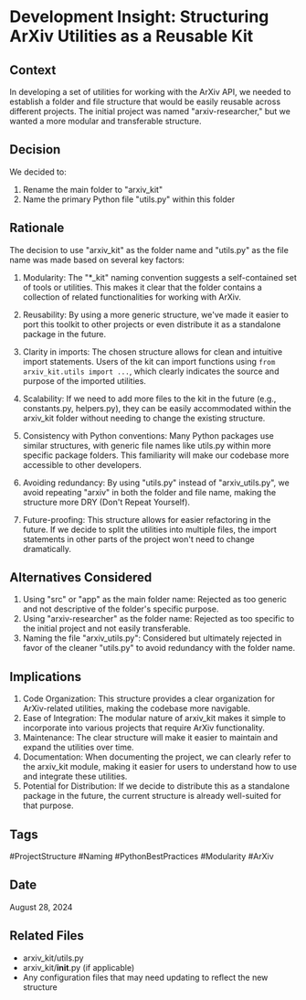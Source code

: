 # Development Insight: Structuring ArXiv Utilities as a Reusable Kit

## Context

In developing a set of utilities for working with the ArXiv API, we needed to establish a folder and file structure that would be easily reusable across different projects. The initial project was named "arxiv-researcher," but we wanted a more modular and transferable structure.

## Decision

We decided to:
1. Rename the main folder to "arxiv_kit"
2. Name the primary Python file "utils.py" within this folder

## Rationale

The decision to use "arxiv_kit" as the folder name and "utils.py" as the file name was made based on several key factors:

1. Modularity: The "*_kit" naming convention suggests a self-contained set of tools or utilities. This makes it clear that the folder contains a collection of related functionalities for working with ArXiv.

2. Reusability: By using a more generic structure, we've made it easier to port this toolkit to other projects or even distribute it as a standalone package in the future.

3. Clarity in imports: The chosen structure allows for clean and intuitive import statements. Users of the kit can import functions using `from arxiv_kit.utils import ...`, which clearly indicates the source and purpose of the imported utilities.

4. Scalability: If we need to add more files to the kit in the future (e.g., constants.py, helpers.py), they can be easily accommodated within the arxiv_kit folder without needing to change the existing structure.

5. Consistency with Python conventions: Many Python packages use similar structures, with generic file names like utils.py within more specific package folders. This familiarity will make our codebase more accessible to other developers.

6. Avoiding redundancy: By using "utils.py" instead of "arxiv_utils.py", we avoid repeating "arxiv" in both the folder and file name, making the structure more DRY (Don't Repeat Yourself).

7. Future-proofing: This structure allows for easier refactoring in the future. If we decide to split the utilities into multiple files, the import statements in other parts of the project won't need to change dramatically.

## Alternatives Considered

1. Using "src" or "app" as the main folder name: Rejected as too generic and not descriptive of the folder's specific purpose.
2. Using "arxiv-researcher" as the folder name: Rejected as too specific to the initial project and not easily transferable.
3. Naming the file "arxiv_utils.py": Considered but ultimately rejected in favor of the cleaner "utils.py" to avoid redundancy with the folder name.

## Implications

1. Code Organization: This structure provides a clear organization for ArXiv-related utilities, making the codebase more navigable.
2. Ease of Integration: The modular nature of arxiv_kit makes it simple to incorporate into various projects that require ArXiv functionality.
3. Maintenance: The clear structure will make it easier to maintain and expand the utilities over time.
4. Documentation: When documenting the project, we can clearly refer to the arxiv_kit module, making it easier for users to understand how to use and integrate these utilities.
5. Potential for Distribution: If we decide to distribute this as a standalone package in the future, the current structure is already well-suited for that purpose.

## Tags

#ProjectStructure #Naming #PythonBestPractices #Modularity #ArXiv

## Date

August 28, 2024

## Related Files

- arxiv_kit/utils.py
- arxiv_kit/__init__.py (if applicable)
- Any configuration files that may need updating to reflect the new structure